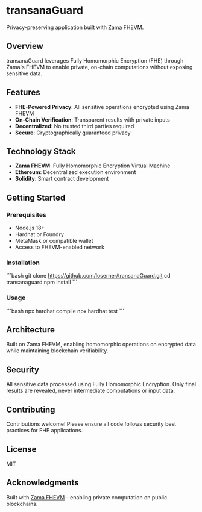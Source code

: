 # transanaGuard

Privacy-preserving application built with Zama FHEVM.

## Overview

transanaGuard leverages Fully Homomorphic Encryption (FHE) through Zama's FHEVM to enable private, on-chain computations without exposing sensitive data.

## Features

- **FHE-Powered Privacy**: All sensitive operations encrypted using Zama FHEVM
- **On-Chain Verification**: Transparent results with private inputs
- **Decentralized**: No trusted third parties required
- **Secure**: Cryptographically guaranteed privacy

## Technology Stack

- **Zama FHEVM**: Fully Homomorphic Encryption Virtual Machine
- **Ethereum**: Decentralized execution environment
- **Solidity**: Smart contract development

## Getting Started

### Prerequisites

- Node.js 18+
- Hardhat or Foundry
- MetaMask or compatible wallet
- Access to FHEVM-enabled network

### Installation

\`\`\`bash
git clone https://github.com/loserner/transanaGuard.git
cd transanaguard
npm install
\`\`\`

### Usage

\`\`\`bash
npx hardhat compile
npx hardhat test
\`\`\`

## Architecture

Built on Zama FHEVM, enabling homomorphic operations on encrypted data while maintaining blockchain verifiability.

## Security

All sensitive data processed using Fully Homomorphic Encryption. Only final results are revealed, never intermediate computations or input data.

## Contributing

Contributions welcome! Please ensure all code follows security best practices for FHE applications.

## License

MIT

## Acknowledgments

Built with [Zama FHEVM](https://www.zama.ai/fhevm) - enabling private computation on public blockchains.
